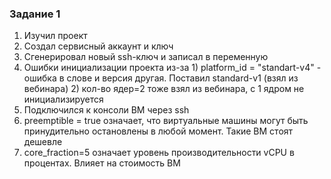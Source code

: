 ### Задание 1
1. Изучил проект
2. Создал сервисный аккаунт и ключ
3. Сгенерировал новый ssh-ключ и записал в переменную
4. Ошибки инициализации проекта из-за 1) platform_id = "standart-v4" - ошибка в слове и версия другая. Поставил standard-v1 (взял из вебинара) 2) кол-во ядер=2 тоже взял из вебинара, с 1 ядром не инициализируется
5. Подключился к консоли ВМ через ssh
6. preemptible = true означает, что виртуальные машины могут быть принудительно остановлены в любой момент. Такие ВМ стоят дешевле
7. core_fraction=5 означает уровень производительности vCPU в процентах. Влияет на стоимость ВМ

